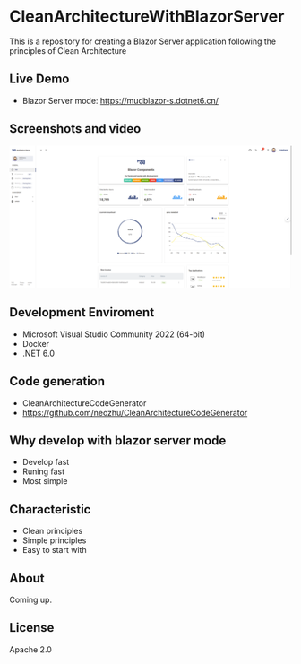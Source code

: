 # CleanArchitectureWithBlazorServer
This is a repository for creating a  Blazor Server application following the principles of Clean Architecture
## Live Demo
-  Blazor Server mode: https://mudblazor-s.dotnet6.cn/
## Screenshots and video
![doc/main_screenshot.png](doc/main_screenshot.png)

## Development Enviroment
- Microsoft Visual Studio Community 2022 (64-bit) 
- Docker
- .NET 6.0
## Code generation
- CleanArchitectureCodeGenerator 
- https://github.com/neozhu/CleanArchitectureCodeGenerator
## Why develop with blazor server mode
- Develop fast
- Runing fast
- Most simple

## Characteristic
- Clean principles
- Simple principles
- Easy to start with

## About
Coming up.



## License
Apache 2.0